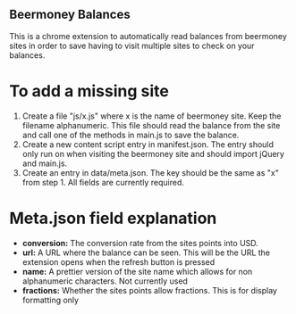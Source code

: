 Beermoney Balances
-----------

This is a chrome extension to automatically read balances from beermoney sites in order to save having to visit multiple sites to check on your balances.

To add a missing site
=====

1. Create a file "js/x.js" where x is the name of beermoney site. Keep the filename alphanumeric. This file should read the balance from the site and call one of the methods in main.js to save the balance.
2. Create a new content script entry in manifest.json. The entry should only run on when visiting the beermoney site and should import jQuery and main.js.
3. Create an entry in data/meta.json. The key should be the same as "x" from step 1. All fields are currently required.

Meta.json field explanation
====

* <b>conversion:</b> The conversion rate from the sites points into USD.  
* <b>url:</b>  A URL where the balance can be seen. This will be the URL the extension opens when the refresh button is pressed
* <b>name:</b> A prettier version of the site name which allows for non alphanumeric characters. Not currently used
* <b>fractions:</b> Whether the sites points allow fractions. This is for display formatting only
